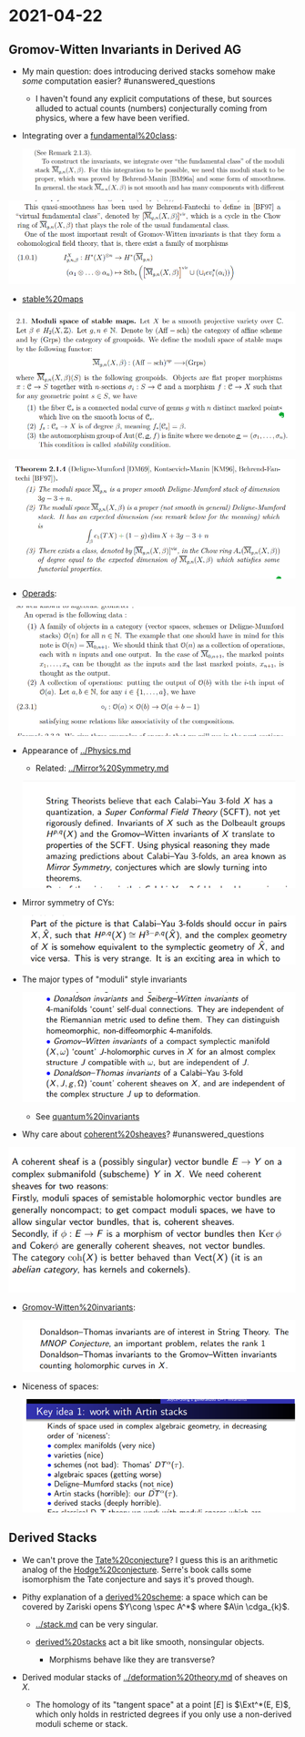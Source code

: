 # 2021-04-22

## Gromov-Witten Invariants in Derived AG 

- My main question: does introducing derived stacks somehow make *some* computation easier?
	#unanswered_questions 

	- I haven't found any explicit computations of these, but sources alluded to actual counts (numbers) conjecturally coming from physics, where a few have been verified.

- Integrating over a [fundamental%20class](fundamental%20class):
  
  ![image_2021-04-22-11-57-59](_attachments/image_2021-04-22-11-57-59.png)

![image_2021-04-22-11-59-01](_attachments/image_2021-04-22-11-59-01.png)

- [stable%20maps](stable%20maps)

![Moduli spaces of stable maps](_attachments/image_2021-04-22-12-00-48.png)

![Integration over $M_g$](_attachments/image_2021-04-22-12-02-20.png)

- [Operads](Operads):

![Operad review](_attachments/image_2021-04-22-12-05-38.png)

- Appearance of [../Physics.md](../Physics.md)
	- Related: [../Mirror%20Symmetry.md](../Mirror%20Symmetry.md)

  ![String theory, Calabi Yaus, and Mirror symmetry](_attachments/image_2021-04-22-12-12-17.png)

- Mirror symmetry of CYs:

  ![image_2021-04-22-12-12-51](_attachments/image_2021-04-22-12-12-51.png)

- The major types of "moduli" style invariants

  ![Types of quantum invariants for manifolds](_attachments/image_2021-04-22-12-13-46.png)
  
  - See [quantum%20invariants](quantum%20invariants)

- Why care about [coherent%20sheaves](coherent%20sheaves)?
	#unanswered_questions 

![image_2021-04-22-12-14-47](_attachments/image_2021-04-22-12-14-47.png)

- [Gromov-Witten%20invariants](Gromov-Witten%20invariants):

  ![image_2021-04-22-12-17-02](_attachments/image_2021-04-22-12-17-02.png)

- Niceness of spaces:

  ![Relative niceness of spaces in AG](_attachments/image_2021-04-22-12-17-44.png)

## Derived Stacks 

- We can't prove the [Tate%20conjecture](../Tate%20conjecture.md)?
  I guess this is an arithmetic analog of the [Hodge%20conjecture](../Hodge%20conjecture.md). 
  Serre's book calls some isomorphism the Tate conjecture and says it's proved though.

- Pithy explanation of a [derived%20scheme](derived%20scheme): a space which can be covered by Zariski opens $Y\cong \spec A^*$ where $A\in \cdga_{k}$.

  - [../stack.md](../stack.md) can be very singular. 
  
  - [derived%20stacks](derived%20stacks) act a bit like smooth, nonsingular objects.
	  - Morphisms behave like they are transverse?

- Derived modular stacks of [../deformation%20theory.md](../deformation%20theory.md) of sheaves on $X$.
  - The homology of its "tangent space" at a point $[E]$ is $\Ext^*(E, E)$, which only holds in restricted degrees if you only use a non-derived moduli scheme or stack.
